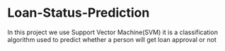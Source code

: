 # Loan-Status-Prediction
In this project we use Support Vector Machine(SVM) it is a classification algorithm used to predict whether a person will get loan approval  or not 
